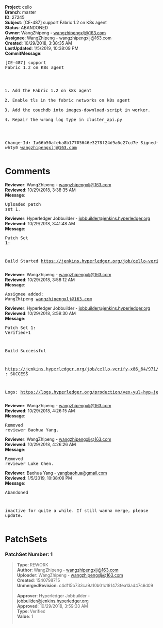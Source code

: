 <strong>Project</strong>: cello<br><strong>Branch</strong>: master<br><strong>ID</strong>: 27245<br><strong>Subject</strong>: [CE-487] support Fabric 1.2 on K8s agent<br><strong>Status</strong>: ABANDONED<br><strong>Owner</strong>: WangZhipeng - wangzhipengxlj@163.com<br><strong>Assignee</strong>: WangZhipeng - wangzhipengxlj@163.com<br><strong>Created</strong>: 10/29/2018, 3:38:35 AM<br><strong>LastUpdated</strong>: 1/5/2019, 10:38:09 PM<br><strong>CommitMessage</strong>:<br><pre>[CE-487] support Fabric 1.2 on K8s agent

1. Add the Fabric 1.2 on k8s agent
2. Enable tls in the fabric networks on k8s agent
3. Add the couchdb into images-download-script in worker.
4. Repair the wrong log type in cluster_api.py

Change-Id: Ia66b50afeba8b17705646e3278f24d9a6c27cd7e
Signed-off-by: whty0 <wangzhipengxlj@163.com>
</pre><h1>Comments</h1><strong>Reviewer</strong>: WangZhipeng - wangzhipengxlj@163.com<br><strong>Reviewed</strong>: 10/29/2018, 3:38:35 AM<br><strong>Message</strong>: <pre>Uploaded patch set 1.</pre><strong>Reviewer</strong>: Hyperledger Jobbuilder - jobbuilder@jenkins.hyperledger.org<br><strong>Reviewed</strong>: 10/29/2018, 3:41:48 AM<br><strong>Message</strong>: <pre>Patch Set 1:

Build Started https://jenkins.hyperledger.org/job/cello-verify-x86_64/971/</pre><strong>Reviewer</strong>: WangZhipeng - wangzhipengxlj@163.com<br><strong>Reviewed</strong>: 10/29/2018, 3:58:12 AM<br><strong>Message</strong>: <pre>Assignee added: WangZhipeng <wangzhipengxlj@163.com></pre><strong>Reviewer</strong>: Hyperledger Jobbuilder - jobbuilder@jenkins.hyperledger.org<br><strong>Reviewed</strong>: 10/29/2018, 3:59:30 AM<br><strong>Message</strong>: <pre>Patch Set 1: Verified+1

Build Successful 

https://jenkins.hyperledger.org/job/cello-verify-x86_64/971/ : SUCCESS

Logs: https://logs.hyperledger.org/production/vex-yul-hyp-jenkins-3/cello-verify-x86_64/971</pre><strong>Reviewer</strong>: WangZhipeng - wangzhipengxlj@163.com<br><strong>Reviewed</strong>: 10/29/2018, 4:26:15 AM<br><strong>Message</strong>: <pre>Removed reviewer Baohua Yang.</pre><strong>Reviewer</strong>: WangZhipeng - wangzhipengxlj@163.com<br><strong>Reviewed</strong>: 10/29/2018, 4:26:26 AM<br><strong>Message</strong>: <pre>Removed reviewer Luke Chen.</pre><strong>Reviewer</strong>: Baohua Yang - yangbaohua@gmail.com<br><strong>Reviewed</strong>: 1/5/2019, 10:38:09 PM<br><strong>Message</strong>: <pre>Abandoned

inactive for quite a while. If still wanna merge, please update.</pre><h1>PatchSets</h1><h3>PatchSet Number: 1</h3><blockquote><strong>Type</strong>: REWORK<br><strong>Author</strong>: WangZhipeng - wangzhipengxlj@163.com<br><strong>Uploader</strong>: WangZhipeng - wangzhipengxlj@163.com<br><strong>Created</strong>: 1540798715<br><strong>UnmergedRevision</strong>: c4df15b733ca9a10b01c181473fea13ad47c9d09<br><br><strong>Approver</strong>: Hyperledger Jobbuilder - jobbuilder@jenkins.hyperledger.org<br><strong>Approved</strong>: 10/29/2018, 3:59:30 AM<br><strong>Type</strong>: Verified<br><strong>Value</strong>: 1<br><br></blockquote>